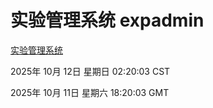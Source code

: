 # 实验管理系统 expadmin
[实验管理系统](http://:56808/expadmin-782313d2-e1b1-4ea7-932e-3a55e6a1a4d0/)

2025年 10月 12日 星期日 02:20:03 CST

2025年 10月 11日 星期六 18:20:03 GMT
